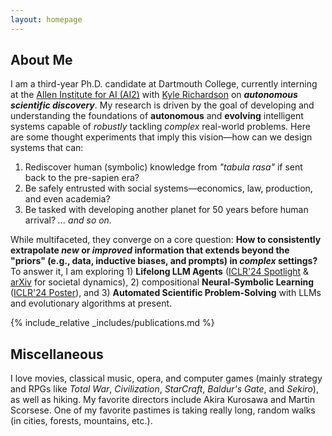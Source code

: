 ```yaml
---
layout: homepage
---
```


## About Me

I am a third-year Ph.D. candidate at Dartmouth College, currently interning at the [Allen Institute for AI (AI2)](https://allenai.org/) with [Kyle Richardson](https://www.nlp-kyle.com/) on ***autonomous scientific discovery***. My research is driven by the goal of developing and understanding the foundations of **autonomous** and **evolving** intelligent systems capable of *robustly* tackling *complex* real-world problems. Here are some thought experiments that imply this vision—how can we design systems that can:
1. Rediscover human (symbolic) knowledge from *"tabula rasa"* if sent back to the pre-sapien era?
2. Be safely entrusted with social systems—economics, law, production, and even academia?
3. Be tasked with developing another planet for 50 years before human arrival?
*... and so on.*

While multifaceted, they converge on a core question: **How to consistently extrapolate *new* or *improved* information that extends beyond the "priors" (e.g., data, inductive biases, and prompts) in *complex* settings?** To answer it, I am exploring 1) **Lifelong LLM Agents** ([ICLR'24 Spotlight](https://openreview.net/pdf?id=s9z0HzWJJp) & [arXiv](https://arxiv.org/pdf/2409.17266) for societal dynamics), 2) compositional **Neural-Symbolic Learning** ([ICLR'24 Poster](https://openreview.net/pdf?id=uqxBTcWRnj)), and 3) **Automated Scientific Problem-Solving** with LLMs and evolutionary algorithms at present.


{% include_relative _includes/publications.md %}



## Miscellaneous

I love movies, classical music, opera, and computer games (mainly strategy and RPGs like *Total War*, *Civilization*, *StarCraft*, *Baldur's Gate*, and *Sekiro*), as well as hiking. My favorite directors include Akira Kurosawa and Martin Scorsese. One of my favorite pastimes is taking really long, random walks (in cities, forests, mountains, etc.).
